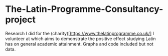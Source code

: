 # The-Latin-Programme-Consultancy-project
Research I did for the (charity)[https://www.thelatinprogramme.co.uk/] I volunteer at which aims to demonstrate the positive effect studying Latin has on general academic attainment.
Graphs and code included but not data.

